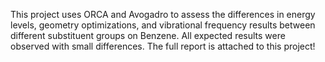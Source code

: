 This project uses ORCA and Avogadro to assess the differences in energy levels, geometry optimizations, and vibrational frequency results between different substituent groups on Benzene. All expected results were observed with small differences. The full report is attached to this project!
